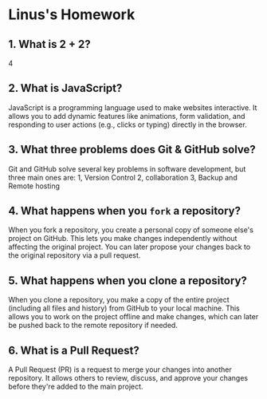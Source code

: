 # Linus's Homework

## 1. What is 2 + 2?

4

## 2. What is JavaScript?

JavaScript is a programming language used to make websites interactive. It allows you to add dynamic features like animations, form validation, and responding to user actions (e.g., clicks or typing) directly in the browser.

## 3. What three problems does Git & GitHub solve?

Git and GitHub solve several key problems in software development, but three main ones are:
1, Version Control
2, collaboration
3, Backup and Remote hosting

## 4. What happens when you `fork` a repository?

When you fork a repository, you create a personal copy of someone else's project on GitHub. This lets you make changes independently without affecting the original project. You can later propose your changes back to the original repository via a pull request.

## 5. What happens when you clone a repository?

When you clone a repository, you make a copy of the entire project (including all files and history) from GitHub to your local machine. This allows you to work on the project offline and make changes, which can later be pushed back to the remote repository if needed.

## 6. What is a Pull Request?

A Pull Request (PR) is a request to merge your changes into another repository. It allows others to review, discuss, and approve your changes before they're added to the main project.

